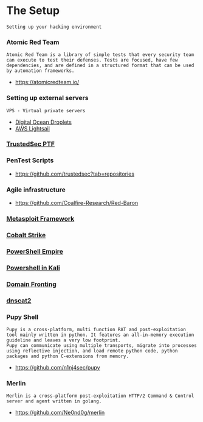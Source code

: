 # The Setup
```
Setting up your hacking environment
```
### Atomic Red Team
```
Atomic Red Team is a library of simple tests that every security team can execute to test their defenses. Tests are focused, have few dependencies, and are defined in a structured format that can be used by automation frameworks.
```
* https://atomicredteam.io/

### Setting up external servers
```
VPS - Virtual private servers 
```
* [Digital Ocean Droplets](https://www.digitalocean.com/products/)
* [AWS Lightsail](https://aws.amazon.com/lightsail/)

### [TrustedSec PTF](https://github.com/IAmBlackHacker/The-Hackers-Playbook/tree/master/TrustedSec%20PTF)

### PenTest Scripts
* https://github.com/trustedsec?tab=repositories

### Agile infrastructure
* https://github.com/Coalfire-Research/Red-Baron

### [Metasploit Framework](https://github.com/IAmBlackHacker/The-Hackers-Playbook/tree/master/Metasploit%20Framework)

### [Cobalt Strike](https://github.com/IAmBlackHacker/The-Hackers-Playbook/tree/master/Cobalt%20Strike)

### [PowerShell Empire](https://github.com/IAmBlackHacker/The-Hackers-Playbook/tree/master/PowerShell%20Empire)

### [Powershell in Kali](https://github.com/IAmBlackHacker/The-Hackers-Playbook/tree/master/Installing%20Powershell%20in%20Kali)

### [Domain Fronting](https://github.com/IAmBlackHacker/The-Hackers-Playbook/tree/master/Domain%20Fronting)

### [dnscat2](https://github.com/IAmBlackHacker/The-Hackers-Playbook/tree/master/Dnscat2)

### Pupy Shell
```
Pupy is a cross-platform, multi function RAT and post-exploitation tool mainly written in python. It features an all-in-memory execution guideline and leaves a very low footprint. 
Pupy can communicate using multiple transports, migrate into processes using reflective injection, and load remote python code, python packages and python C-extensions from memory.
```
* https://github.com/n1nj4sec/pupy

### Merlin 
```
Merlin is a cross-platform post-exploitation HTTP/2 Command & Control  server and agent written in golang.
```
* https://github.com/Ne0nd0g/merlin

